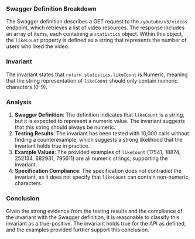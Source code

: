 ### Swagger Definition Breakdown
The Swagger definition describes a GET request to the `/youtube/v3/videos` endpoint, which retrieves a list of video resources. The response includes an array of items, each containing a `statistics` object. Within this object, the `likeCount` property is defined as a string that represents the number of users who liked the video.

### Invariant
The invariant states that `return.statistics.likeCount` is Numeric, meaning that the string representation of `likeCount` should only contain numeric characters (0-9).

### Analysis
1. **Swagger Definition**: The definition indicates that `likeCount` is a string, but it is expected to represent a numeric value. The invariant suggests that this string should always be numeric.
2. **Testing Results**: The invariant has been tested with 10,000 calls without finding a counterexample, which suggests a strong likelihood that the invariant holds true in practice.
3. **Example Values**: The provided examples of `likeCount` (17541, 18874, 252134, 682931, 795611) are all numeric strings, supporting the invariant.
4. **Specification Compliance**: The specification does not contradict the invariant, as it does not specify that `likeCount` can contain non-numeric characters. 

### Conclusion
Given the strong evidence from the testing results and the compliance of the invariant with the Swagger definition, it is reasonable to classify this invariant as a true-positive. The invariant holds true for the API as defined, and the examples provided further support this conclusion.
